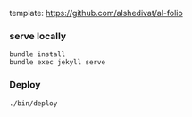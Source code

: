 
template: https://github.com/alshedivat/al-folio

### serve locally
```
bundle install
bundle exec jekyll serve
```
### Deploy
```bash
./bin/deploy 
```

